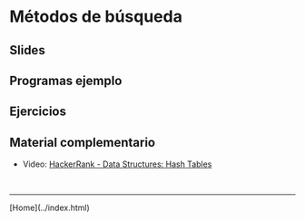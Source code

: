 # Métodos de búsqueda

## Slides


## Programas ejemplo


## Ejercicios


## Material complementario

- Video: [HackerRank - Data Structures: Hash Tables](https://www.youtube.com/watch?v=shs0KM3wKv8)

<BR>
<HR>
[Home](../index.html)
<BR>


